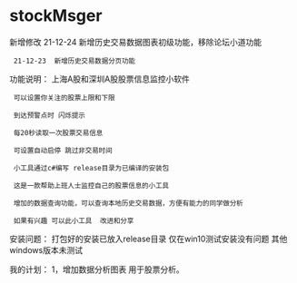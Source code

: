 # stockMsger
新增修改
     21-12-24  新增历史交易数据图表初级功能，移除论坛小道功能    
    
     21-12-23  新增历史交易数据分页功能
    
功能说明：
     上海A股和深圳A股股票信息监控小软件
   
     可以设置你关注的股票上限和下限
   
     到达预警点时 闪烁提示
   
     每20秒读取一次股票交易信息
   
     可设置自动启停 跳过非交易时间
   
     小工具通过c#编写 release目录为已编译的安装包
   
     这是一款帮助上班人士监控自己的股票信息的小工具
   
     增加的数据查询功能，可以查询本地历史交易数据，方便有能力的同学做分析
   
     如果有兴趣 可以此小工具  改进和分享

安装问题：
   打包好的安装已放入release目录
   仅在win10测试安装没有问题  其他windows版本未测试
  
我的计划：
    1，增加数据分析图表 用于股票分析。
